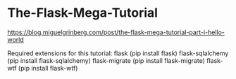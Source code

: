 # The-Flask-Mega-Tutorial

https://blog.miguelgrinberg.com/post/the-flask-mega-tutorial-part-i-hello-world

Required extensions for this tutorial:
flask (pip install flask)
flask-sqlalchemy (pip install flask-sqlalchemy)
flask-migrate (pip install flask-migrate)
flask-wtf (pip install flask-wtf)
